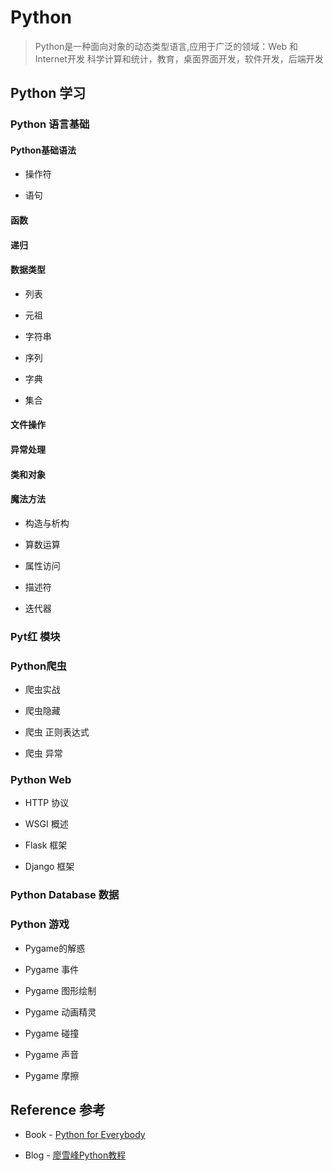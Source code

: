 # Python 
> Python是一种面向对象的动态类型语言,应用于广泛的领域：Web 和 Internet开发 科学计算和统计，教育，桌面界面开发，软件开发，后端开发

## Python 学习

###  Python 语言基础

#### Python基础语法

* 操作符

* 语句

#### 函数

#### 递归

#### 数据类型

* 列表

* 元祖

* 字符串

* 序列

* 字典

* 集合

#### 文件操作

#### 异常处理

#### 类和对象

#### 魔法方法

* 构造与析构

* 算数运算

* 属性访问

* 描述符

* 迭代器

### Pyt红 模块


### Python爬虫

* 爬虫实战

* 爬虫隐藏

* 爬虫 正则表达式

* 爬虫 异常

### Python Web

* HTTP 协议

* WSGI 概述

* Flask 框架

* Django 框架

### Python Database 数据



### Python 游戏

* Pygame的解惑

* Pygame 事件

* Pygame 图形绘制

* Pygame 动画精灵

* Pygame 碰撞

* Pygame 声音

* Pygame 摩擦


## Reference 参考

* Book - [Python for Everybody](https://www.py4e.com/)

* Blog - [廖雪峰Python教程](https://www.liaoxuefeng.com/wiki/0014316089557264a6b348958f449949df42a6d3a2e542c000)
